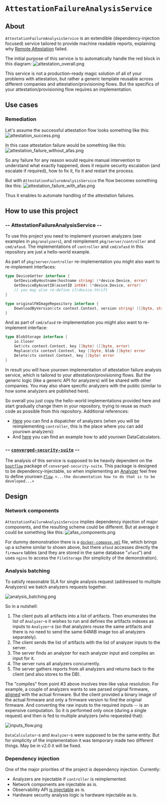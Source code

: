 # `AttestationFailureAnalysisService`

## About

`AttestationFailureAnalysisService` is an extendible (dependency-injection focused) service tailored to provide machine readable reports, explaining why [Remote Attestation](https://en.wikipedia.org/wiki/Trusted_Computing#Remote_attestation) failed.

The initial purpose of this service is to automatically handle the red block in this diagram:
![attestation_overall.png](doc/attestation_overall.png)

This service is not a production-ready magic solution of all of your problems with attestation, but rather a generic template reusable across different companies and attestation/provisioning flows. But the specifics of your attestation/provisioning flow requires an implementation.

## Use cases

### Remediation

Let's assume the successful attestation flow looks something like this:
![attestation_success.png](doc/attestation_success.png)

In this case attestation failure would be something like this:
![attestation_failure_without_afas.png](doc/attestation_failure_without_afas.png)

So any failure for any reason would require manual intervention to understand what exactly happened, does it require security escalation (and escalate if required), how to fix it, fix it and restart the process.

But with `AttestationFailureAnalysisService` the flow becomes something like this:
![attestation_failure_with_afas.png](doc/attestation_failure_with_afas.png)

Thus it enables to automate handling of the attestation failures.

## How to use this project

### -- AttestationFailureAnalysisService --

To use this project you need to implement yourown analyzers (see examples in `pkg/analyzers`), and reimplement `pkg/server/controller` and `cmd/afasd`. The implementations of `controller` and `cmd/afasd` in this repository are just a hello-world example.

As part of `pkg/server/controller` re-implementation you might also want to re-implement interfaces:

```go
type DeviceGetter interface {
    GetDeviceByHostname(hostname string) (*device.Device, error)
    GetDeviceByAssetID(assetID int64) (*device.Device, error)
    // you may also re-define if/device.thrift
}

type originalFWImageRepository interface {
    DownloadByVersion(ctx context.Context, version string) ([]byte, string, error)
}
```

And as part of `cmd/afasd` re-implementation you might also want to re-implement interface:

```go
type BlobStorage interface {
    io.Closer
    Get(ctx context.Context, key []byte) ([]byte, error)
    Replace(ctx context.Context, key []byte, blob []byte) error
    Delete(ctx context.Context, key []byte) error
}
```

In result you will have yourown implementation of attestation failure analysis service, which is tailored to your attestation/provisioning flows. But the generic logic (like a generic API for analyzers) will be shared with other companies. You may also share specific analyzers with the public (similar to how some analyzers are published here).

So overall you just copy the hello-world implementations provided here and start gradually change them in your repository, trying to reuse as much code as possible from this repository. Additional references:

* [Here](https://github.com/facebookincubator/AttestationFailureAnalysisService/blob/main/pkg/server/controller/analyze.go#L116-L155) you can find a dispatcher of analyzers (when you will be reimplementing `controller`, this is the place where you can add yourown analyzers):
* And [here](https://github.com/facebookincubator/AttestationFailureAnalysisService/blob/main/pkg/server/controller/types/value_calculator.go#L19-L24) you can find an example how to add yourown DataCalculators.

### -- [`converged-security-suite`](https://github.com/9elements/converged-security-suite) --

The analysis of this service is supposed to be heavily dependent on the [`bootflow`](https://github.com/9elements/converged-security-suite/tree/f6a71d3e2098ea46983678ec1e74bfb1c45f82c2/pkg/bootflow) package of `converged-security-suite`. This package is designed to be dependency-injectable, so when implementing an [Analyzer](https://github.com/immune-gmbh/AttestationFailureAnalysisService/blob/main/pkg/analysis/types.go#L38-L42) feel free to define yourown [`Flow`](https://github.com/9elements/converged-security-suite/blob/f6a71d3e2098ea46983678ec1e74bfb1c45f82c2/pkg/bootflow/flows/root.go#L10-L14). `<...the documentation how to do that is to be developed...>`

## Design

### Network components

`AttestationFailureAnalysisService` implies dependency injection of major components, and the resulting scheme could be different. But at average it could be something like this:
![afas_components.png](doc/afas_components.png)

For dummy demonstration there is a [`docker-compose.yml`](./docker-compose.yml) file, which brings up a scheme similar to shown above, but there `afasd` accesses directly the `firmware` tables (and they are stored in the same database "`afasd`") and uses `nginx` to access the `FileStorage` (for simplicity of the demonstration).

### Analysis batching

To satisfy reasonable SLA for single analysis request (addressed to multiple Analyzers) we batch analyzers requests together.

![analysis_batching.png](doc/analysis_batching.png)

So in a nutshell:

1. The client puts all artifacts into a list of artifacts. Then enumerates the list of `Analyzer`-s it wishes to run and defines the artifacts indexes as inputs to `Analyzer`-s (so that analyzers reuse the same artifacts and there is no need to send the same 64MiB image too all analyzers separately).
2. The client sends the list of artifacts with the list of analyzer inputs to the server.
3. The server finds an analyzer for each analyzer input and compiles an input for it.
4. The server runs all analyzers concurrently.
5. The server gathers reports from all analyzers and returns back to the client (and also stores to the DB).

The "compiles" from point #3 above involves tree-like value resolution. For example, a couple of analyzers wants to see parsed original firmware, [aligned](https://github.com/immune-gmbh/AttestationFailureAnalysisService/blob/main/pkg/imgalign/get_aligned_image.go#L14-L19) with the actual firmware. But the client provided a binary image of the actual firmware and only a firmware version to find the original firmware. And converting the raw inputs to the required inputs -- is an expensive computation. So it is performed only once (during a single request) and then is fed to multiple analyzers (who requested that):

![inputs_flow.png](doc/inputs_flow.png)

`DataCalculator`-s and `Analyzer`-s were supposed to be the same entity. But for simplicity of the implementation it was temporary made two different things. May be in v2.0 it will be fixed.

### Dependency injection

One of the major priorities of the project is dependency injection. Currently:

* Analyzers are injectable if `controller` is reimplemented.
* Network components are injectable as is.
* Observability API [is injectable](https://github.com/facebookincubator/go-belt) as is.
* Hardware security analysis logic is hardware injectable as is.
